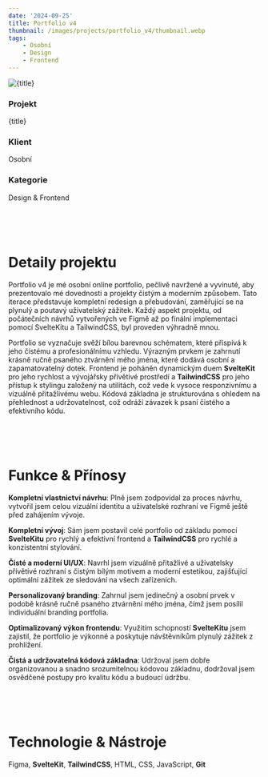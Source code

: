 ```yaml
---
date: '2024-09-25'
title: Portfolio v4
thumbnail: /images/projects/portfolio_v4/thumbnail.webp
tags:
    - Osobní
    - Design
    - Frontend
---
```


<img src="/images/projects/portfolio_v4/thumbnail.webp" alt={title} class="w-full h-80 object-cover mb-4 rounded-lg" />

<div class="bg-neutral-900 flex flex-wrap gap-y-8 gap-x-20 justify-between px-8 py-6 rounded-lg xs:px-24">
    <div>
        <h3 class="!m-0 !mb-1 !font-semibold">Projekt</h3>
        <p class="!m-0">{title}</p>
    </div>
    <div>
        <h3 class="!m-0 !mb-1 !font-semibold">Klient</h3>
        <p class="!m-0">Osobní</p>
    </div>
    <div>
        <h3 class="!m-0 !mb-1 !font-semibold">Kategorie</h3>
        <p class="!m-0">Design & Frontend</p>
    </div>
</div>

<br />
<br />
<br />

# Detaily projektu

Portfolio v4 je mé osobní online portfolio, pečlivě navržené a vyvinuté, aby prezentovalo mé dovednosti a projekty čistým a moderním způsobem. Tato iterace představuje kompletní redesign a přebudování, zaměřující se na plynulý a poutavý uživatelský zážitek. Každý aspekt projektu, od počátečních návrhů vytvořených ve Figmě až po finální implementaci pomocí SvelteKitu a TailwindCSS, byl proveden výhradně mnou.

Portfolio se vyznačuje svěží bílou barevnou schématem, které přispívá k jeho čistému a profesionálnímu vzhledu. Výrazným prvkem je zahrnutí krásně ručně psaného ztvárnění mého jména, které dodává osobní a zapamatovatelný dotek. Frontend je poháněn dynamickým duem **SvelteKit** pro jeho rychlost a vývojářsky přívětivé prostředí a **TailwindCSS** pro jeho přístup k stylingu založený na utilitách, což vede k vysoce responzivnímu a vizuálně přitažlivému webu. Kódová základna je strukturována s ohledem na přehlednost a udržovatelnost, což odráží závazek k psaní čistého a efektivního kódu.

<br />
<br />
<br />

# Funkce & Přínosy

**Kompletní vlastnictví návrhu**: Plně jsem zodpovídal za proces návrhu, vytvořil jsem celou vizuální identitu a uživatelské rozhraní ve Figmě ještě před zahájením vývoje.

**Kompletní vývoj**: Sám jsem postavil celé portfolio od základu pomocí **SvelteKitu** pro rychlý a efektivní frontend a **TailwindCSS** pro rychlé a konzistentní stylování.

**Čisté a moderní UI/UX**: Navrhl jsem vizuálně přitažlivé a uživatelsky přívětivé rozhraní s čistým bílým motivem a moderní estetikou, zajišťující optimální zážitek ze sledování na všech zařízeních.

**Personalizovaný branding**: Zahrnul jsem jedinečný a osobní prvek v podobě krásně ručně psaného ztvárnění mého jména, čímž jsem posílil individuální branding portfolia.

**Optimalizovaný výkon frontendu**: Využitím schopností **SvelteKitu** jsem zajistil, že portfolio je výkonné a poskytuje návštěvníkům plynulý zážitek z prohlížení.

**Čistá a udržovatelná kódová základna**: Udržoval jsem dobře organizovanou a snadno srozumitelnou kódovou základnu, dodržoval jsem osvědčené postupy pro kvalitu kódu a budoucí údržbu.

<br />
<br />
<br />

# Technologie & Nástroje

Figma, **SvelteKit**, **TailwindCSS**, HTML, CSS, JavaScript, **Git**
